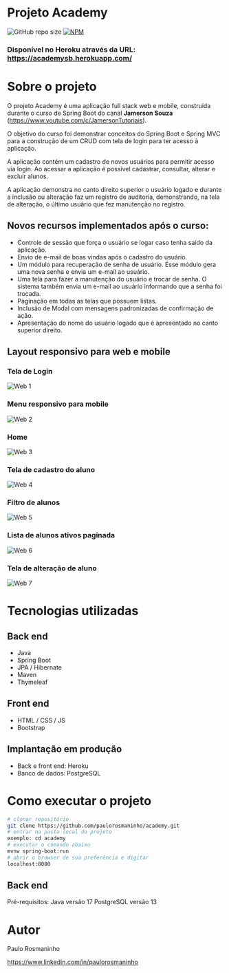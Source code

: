 # Projeto Academy
![GitHub repo size](https://img.shields.io/github/repo-size/paulorosmaninho/academy)
[![NPM](https://img.shields.io/npm/l/react)](https://github.com/paulorosmaninho/academy/blob/master/LICENSE) 

### Disponível no Heroku através da URL: https://academysb.herokuapp.com/

# Sobre o projeto

O projeto Academy é uma aplicação full stack web e mobile, construída durante o curso de Spring Boot do canal **Jamerson Souza** (https://www.youtube.com/c/JamersonTutoriais).

O objetivo do curso foi demonstrar conceitos do Spring Boot e Spring MVC para a construção de um CRUD com tela de login para ter acesso à aplicação.

A aplicação contém um cadastro de novos usuários para permitir acesso via login. Ao acessar a aplicação é possível cadastrar, consultar, alterar e excluir alunos.

A aplicação demonstra no canto direito superior o usuário logado e durante a inclusão ou alteração faz um registro de auditoria, demonstrando, na tela de alteração, o último usuário que fez manutenção no registro.

## Novos recursos implementados após o curso:
* Controle de sessão que força o usuário se logar caso tenha saído da aplicação.
* Envio de e-mail de boas vindas após o cadastro do usuário.
* Um módulo para recuperação de senha de usuário. Esse módulo gera uma nova senha e envia um e-mail ao usuário.
* Uma tela para fazer a manutenção do usuário e trocar de senha. O sistema também envia um e-mail ao usuário informando que a senha foi trocada.
* Paginação em todas as telas que possuem listas.
* Inclusão de Modal com mensagens padronizadas de confirmação de ação.
* Apresentação do nome do usuário logado que é apresentado no canto superior direito.

## Layout responsivo para web e mobile

### Tela de Login
![Web 1](https://github.com/paulorosmaninho/assets/blob/master/academy/login.png)

### Menu responsivo para mobile
![Web 2](https://github.com/paulorosmaninho/assets/blob/master/academy/menu-mobile-responsivo.png)

### Home
![Web 3](https://github.com/paulorosmaninho/assets/blob/master/academy/home.png)

### Tela de cadastro do aluno
![Web 4](https://github.com/paulorosmaninho/assets/blob/master/academy/cadastro-aluno.png)

### Filtro de alunos
![Web 5](https://github.com/paulorosmaninho/assets/blob/master/academy/filtro-aluno.png)

### Lista de alunos ativos paginada
![Web 6](https://github.com/paulorosmaninho/assets/blob/master/academy/pesquisa-alunos-ativos.png)

### Tela de alteração de aluno
![Web 7](https://github.com/paulorosmaninho/assets/blob/master/academy/alterar-aluno.png)

# Tecnologias utilizadas
## Back end
- Java
- Spring Boot
- JPA / Hibernate
- Maven
- Thymeleaf
## Front end
- HTML / CSS / JS
- Bootstrap
## Implantação em produção
- Back e front end: Heroku
- Banco de dados: PostgreSQL

# Como executar o projeto

```bash
# clonar repositório
git clone https://github.com/paulorosmaninho/academy.git
# entrar na pasta local do projeto
exemplo: cd academy
# executar o comando abaixo
mvnw spring-boot:run
# abrir o browser de sua preferência e digitar
localhost:8080
```

## Back end
Pré-requisitos: 
Java versão 17
PostgreSQL versão 13

# Autor
Paulo Rosmaninho

https://www.linkedin.com/in/paulorosmaninho
